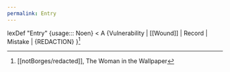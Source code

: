 ```yaml
---
permalink: Entry
---
```

lexDef "Entry" {usage::: Noen} < A {Vulnerability | [[Wound]] | Record | Mistake | {REDACTION} }[^EntryNoen]

[^EntryNoen]: [[notBorges/redacted]], The Woman in the Wallpaper
